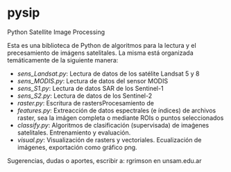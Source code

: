 # pysip
Python Satellite Image Processing

Esta es una biblioteca de Python de algoritmos para la lectura y el precesamiento de imágens satelitales.
La misma está organizada temáticamente de la siguiente manera:


- *sens_Landsat.py*: Lectura de datos de los satélite Landsat 5 y 8
- *sens_MODIS.py*: Lectura de datos del sensor MODIS
- *sens_S1.py*: Lectura de datos SAR de los Sentinel-1
- *sens_S2.py*: Lectura de datos de los Sentinel-2
- *raster.py*: Escritura de rastersProcesamiento de 
- *features.py*: Extreacción de datos espectrales (e índices) de archivos raster, sea la imágen completa o mediante ROIs o puntos seleccionados
- *classify.py*: Algoritmos de clasificación (supervisada) de imaǵenes satelitales. Entrenamiento y evaluación. 
- *visual.py*: Visualización de rasters y vectoriales. Ecualización de imágenes, exportación como gráfico png.

Sugerencias, dudas o aportes, escribir a: rgrimson en unsam.edu.ar

